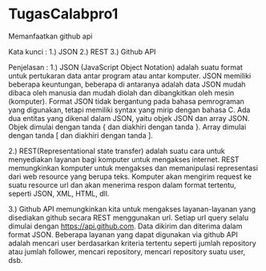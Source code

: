 # TugasCalabpro1
Memanfaatkan github api

Kata kunci :
1.) JSON
2.) REST
3.) Github API

Penjelasan :
1.) JSON (JavaScript Object Notation) adalah suatu format untuk pertukaran data antar program atau antar komputer. JSON memiliki beberapa keuntungan, beberapa di antaranya adalah data JSON mudah dibaca oleh manusia dan mudah diolah dan dibangkitkan oleh mesin (komputer). Format JSON tidak bergantung pada bahasa pemrograman yang digunakan, tetapi memiliki syntax yang mirip dengan bahasa C. Ada dua entitas yang dikenal dalam JSON, yaitu objek JSON dan array JSON. Objek dimulai dengan tanda { dan diakhiri dengan tanda }. Array dimulai dengan tanda [ dan diakhiri dengan tanda ].

2.) REST(Representational state transfer) adalah suatu cara untuk menyediakan layanan bagi komputer untuk mengakses internet. REST memungkinkan komputer untuk mengakses dan memanipulasi representasi dari web resource yang berupa teks. Komputer akan mengirim request ke suatu resource url dan akan menerima respon dalam format tertentu, seperti JSON, XML, HTML, dll.

3.) Github API memungkinkan kita untuk mengakses layanan-layanan yang disediakan github secara REST menggunakan url. Setiap url query selalu dimulai dengan https://api.github.com. Data dikirim dan diterima dalam format JSON. Beberapa layanan yang dapat digunakan via github API adalah mencari user berdasarkan kriteria tertentu seperti jumlah repository atau jumlah follower, mencari repository, mencari repository suatu user, dsb.
